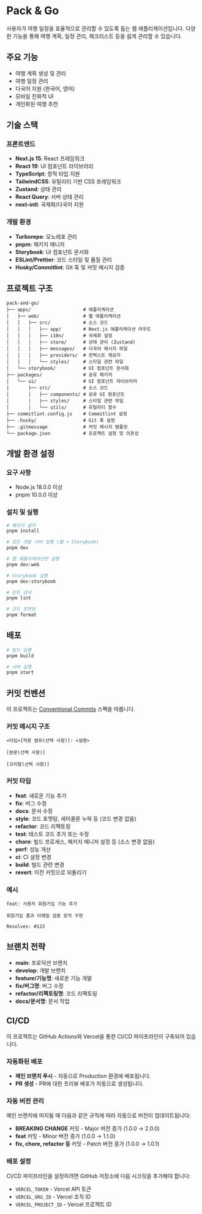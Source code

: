 # Pack & Go

사용자가 여행 일정을 효율적으로 관리할 수 있도록 돕는 웹 애플리케이션입니다. 다양한 기능을 통해 여행 계획, 일정 관리, 체크리스트 등을 쉽게 관리할 수 있습니다.

## 주요 기능

- 여행 계획 생성 및 관리
- 여행 일정 관리
- 다국어 지원 (한국어, 영어)
- 모바일 친화적 UI
- 개인화된 여행 추천

## 기술 스택

### 프론트엔드
- **Next.js 15**: React 프레임워크
- **React 19**: UI 컴포넌트 라이브러리
- **TypeScript**: 정적 타입 지원
- **TailwindCSS**: 유틸리티 기반 CSS 프레임워크
- **Zustand**: 상태 관리
- **React Query**: 서버 상태 관리
- **next-intl**: 국제화/다국어 지원

### 개발 환경
- **Turborepo**: 모노레포 관리
- **pnpm**: 패키지 매니저
- **Storybook**: UI 컴포넌트 문서화
- **ESLint/Prettier**: 코드 스타일 및 품질 관리
- **Husky/Commitlint**: Git 훅 및 커밋 메시지 검증

## 프로젝트 구조

```
pack-and-go/
├── apps/                   # 애플리케이션
│   ├── web/                # 웹 애플리케이션
│   │   ├── src/            # 소스 코드
│   │   │   ├── app/        # Next.js 애플리케이션 라우트
│   │   │   ├── i18n/       # 국제화 설정
│   │   │   ├── store/      # 상태 관리 (Zustand)
│   │   │   ├── messages/   # 다국어 메시지 파일
│   │   │   ├── providers/  # 컨텍스트 제공자
│   │   │   └── styles/     # 스타일 관련 파일
│   └── storybook/          # UI 컴포넌트 문서화
├── packages/               # 공유 패키지
│   └── ui/                 # UI 컴포넌트 라이브러리
│       ├── src/            # 소스 코드
│       │   ├── components/ # 공유 UI 컴포넌트
│       │   ├── styles/     # 스타일 관련 파일
│       │   └── utils/      # 유틸리티 함수
├── commitlint.config.js    # Commitlint 설정
├── .husky/                 # Git 훅 설정
├── .gitmessage             # 커밋 메시지 템플릿
└── package.json            # 프로젝트 설정 및 의존성
```

## 개발 환경 설정

### 요구 사항

- Node.js 18.0.0 이상
- pnpm 10.0.0 이상

### 설치 및 실행

```bash
# 패키지 설치
pnpm install

# 모든 개발 서버 실행 (웹 + Storybook)
pnpm dev

# 웹 애플리케이션만 실행
pnpm dev:web

# Storybook 실행
pnpm dev:storybook

# 린트 검사
pnpm lint

# 코드 포맷팅
pnpm format
```

## 배포

```bash
# 빌드 실행
pnpm build

# 서버 실행
pnpm start
```

## 커밋 컨벤션

이 프로젝트는 [Conventional Commits](https://www.conventionalcommits.org/ko/v1.0.0/) 스펙을 따릅니다.

### 커밋 메시지 구조

```
<타입>[적용 범위(선택 사항)]: <설명>

[본문(선택 사항)]

[꼬리말(선택 사항)]
```

### 커밋 타입

- **feat**: 새로운 기능 추가
- **fix**: 버그 수정
- **docs**: 문서 수정
- **style**: 코드 포맷팅, 세미콜론 누락 등 (코드 변경 없음)
- **refactor**: 코드 리팩토링
- **test**: 테스트 코드 추가 또는 수정
- **chore**: 빌드 프로세스, 패키지 매니저 설정 등 (소스 변경 없음)
- **perf**: 성능 개선
- **ci**: CI 설정 변경
- **build**: 빌드 관련 변경
- **revert**: 이전 커밋으로 되돌리기

### 예시

```
feat: 사용자 회원가입 기능 추가

회원가입 폼과 이메일 검증 로직 구현

Resolves: #123
```

## 브랜치 전략

- **main**: 프로덕션 브랜치
- **develop**: 개발 브랜치
- **feature/기능명**: 새로운 기능 개발
- **fix/버그명**: 버그 수정
- **refactor/리팩토링명**: 코드 리팩토링
- **docs/문서명**: 문서 작업

## CI/CD

이 프로젝트는 GitHub Actions와 Vercel을 통한 CI/CD 파이프라인이 구축되어 있습니다.

### 자동화된 배포

- **메인 브랜치 푸시** - 자동으로 Production 환경에 배포됩니다.
- **PR 생성** - PR에 대한 프리뷰 배포가 자동으로 생성됩니다.

### 자동 버전 관리

메인 브랜치에 머지될 때 다음과 같은 규칙에 따라 자동으로 버전이 업데이트됩니다:

- **BREAKING CHANGE** 커밋 - Major 버전 증가 (1.0.0 → 2.0.0)
- **feat** 커밋 - Minor 버전 증가 (1.0.0 → 1.1.0)
- **fix, chore, refactor 등** 커밋 - Patch 버전 증가 (1.0.0 → 1.0.1)

### 배포 설정

CI/CD 파이프라인을 설정하려면 GitHub 저장소에 다음 시크릿을 추가해야 합니다:

- `VERCEL_TOKEN` - Vercel API 토큰
- `VERCEL_ORG_ID` - Vercel 조직 ID
- `VERCEL_PROJECT_ID` - Vercel 프로젝트 ID

